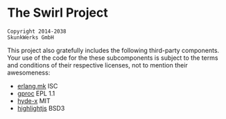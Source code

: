# The Swirl Project

    Copyright 2014-2038
    SkunkWerks GmbH

This project also gratefully includes the following third-party components. Your
use of the code for the these subcomponents is subject to the terms and
conditions of their respective licenses, not to mention their awesomeness:

- [erlang.mk](https://github.com/extend/erlang.mk) ISC
- [gproc](https://github.com/uwiger/gproc) EPL 1.1
- [hyde-x](https://github.com/zyro/hyde-x) MIT
- [highlightjs](https://highlightjs.org/) BSD3
